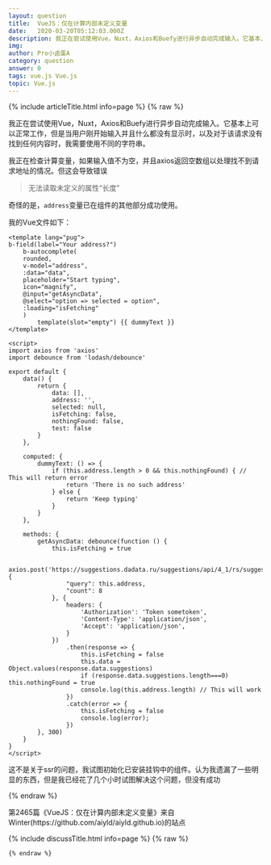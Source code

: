 ```yaml
---
layout: question
title:  VueJS：仅在计算内部未定义变量
date:   2020-03-20T05:12:03.000Z
description: 我正在尝试使用Vue，Nuxt，Axios和Buefy进行异步自动完成输入。它基本上可以正常工作，但是当用户刚开始输入并且什么都没有显示时，以及对于该请求...
img: 
author: Pro小卤蛋A
category: question
answer: 0
tags: vue.js Vue.js
topic: Vue.js
---
```

<div class="article-root">
  <div class="article">
    {% include articleTitle.html info=page %}
    {% raw %}
    <div class="article-content"><p><font style="vertical-align: inherit;"><font style="vertical-align: inherit;">我正在尝试使用Vue，Nuxt，Axios和Buefy进行异步自动完成输入。</font><font style="vertical-align: inherit;">它基本上可以正常工作，但是当用户刚开始输入并且什么都没有显示时，以及对于该请求没有找到任何内容时，我需要使用不同的字符串。</font></font></p>

<p><font style="vertical-align: inherit;"><font style="vertical-align: inherit;">我正在检查计算变量，如果输入值不为空，并且axios返回空数组以处理找不到请求地址的情况。</font><font style="vertical-align: inherit;">但这会导致错误</font></font></p>

<blockquote>
  <p><font style="vertical-align: inherit;"><font style="vertical-align: inherit;">无法读取未定义的属性“长度”</font></font></p>
</blockquote>

<p><font style="vertical-align: inherit;"><font style="vertical-align: inherit;">奇怪的是，</font></font><code>address</code><font style="vertical-align: inherit;"><font style="vertical-align: inherit;">变量已在组件的其他部分成功使用。</font></font></p>

<p><font style="vertical-align: inherit;"><font style="vertical-align: inherit;">我的Vue文件如下：</font></font></p>

<pre><code>&lt;template lang="pug"&gt;<font></font>
b-field(label="Your address?")<font></font>
    b-autocomplete(<font></font>
    rounded,<font></font>
    v-model="address",<font></font>
    :data="data",<font></font>
    placeholder="Start typing",<font></font>
    icon="magnify",<font></font>
    @input="getAsyncData",<font></font>
    @select="option =&gt; selected = option",<font></font>
    :loading="isFetching"<font></font>
    )<font></font>
        template(slot="empty") {{ dummyText }}<font></font>
&lt;/template&gt;<font></font>
<font></font>
&lt;script&gt;<font></font>
import axios from 'axios'<font></font>
import debounce from 'lodash/debounce'<font></font>
<font></font>
export default {<font></font>
    data() {<font></font>
        return {<font></font>
            data: [],<font></font>
            address: '',<font></font>
            selected: null,<font></font>
            isFetching: false,<font></font>
            nothingFound: false,<font></font>
            test: false<font></font>
        }<font></font>
    },<font></font>
<font></font>
    computed: {<font></font>
        dummyText: () =&gt; {<font></font>
            if (this.address.length &gt; 0 &amp;&amp; this.nothingFound) { // This will return error<font></font>
                return 'There is no such address'<font></font>
            } else {<font></font>
                return 'Keep typing'<font></font>
            }<font></font>
        }<font></font>
    },<font></font>
<font></font>
    methods: {<font></font>
        getAsyncData: debounce(function () {<font></font>
            this.isFetching = true<font></font>
<font></font>
            axios.post('https://suggestions.dadata.ru/suggestions/api/4_1/rs/suggest/address', {<font></font>
                "query": this.address,<font></font>
                "count": 8<font></font>
            }, {<font></font>
                headers: {<font></font>
                    'Authorization': 'Token sometoken',<font></font>
                    'Content-Type': 'application/json',<font></font>
                    'Accept': 'application/json',<font></font>
                }<font></font>
            })<font></font>
                .then(response =&gt; {<font></font>
                    this.isFetching = false<font></font>
                    this.data = Object.values(response.data.suggestions)<font></font>
                    if (response.data.suggestions.length===0) this.nothingFound = true<font></font>
                    console.log(this.address.length) // This will work<font></font>
                })<font></font>
                .catch(error =&gt; {<font></font>
                    this.isFetching = false<font></font>
                    console.log(error);<font></font>
                })<font></font>
        }, 300)<font></font>
    }<font></font>
}<font></font>
&lt;/script&gt;<font></font>
</code></pre>

<p><font style="vertical-align: inherit;"><font style="vertical-align: inherit;">这不是关于ssr的问题，我试图初始化已安装挂钩中的组件。</font><font style="vertical-align: inherit;">认为我遗漏了一些明显的东西，但是我已经花了几个小时试图解决这个问题，但没有成功</font></font></p></div>
    {% endraw %}
  </div>
  <p class="winter_mark">第2465篇《VueJS：仅在计算内部未定义变量》来自Winter(https://github.com/aiyld/aiyld.github.io)的站点</p>
  <div class="discuss-wrapper">
    {% include discussTitle.html info=page %}
    {% raw %}
    
    {% endraw %}
  </div>
<div>
